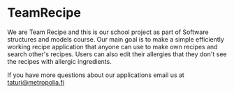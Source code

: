 # TeamRecipe

We are Team Recipe and this is our school project as part of Software structures and models course.
Our main goal is to make a simple efficiently working recipe application that anyone can use to make own recipes and search other's recipes.
Users can also edit their allergies that they don't see the recipes with allergic ingredients.

If you have more questions about our applications email us at taturi@metropolia.fi
